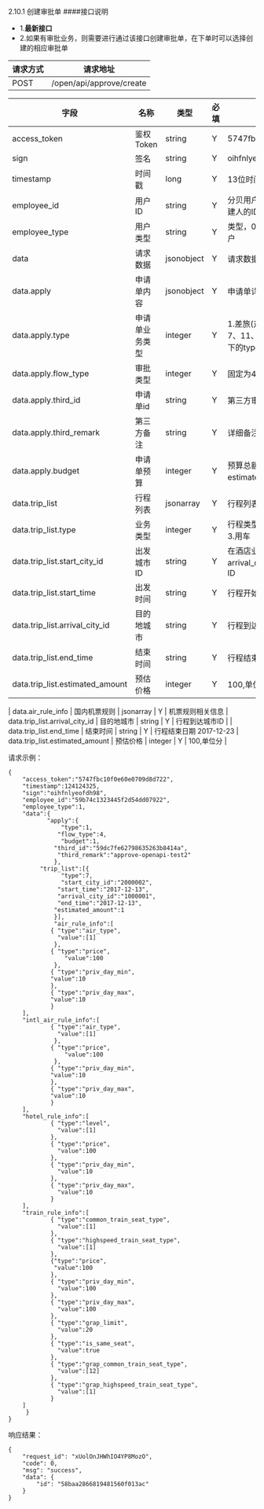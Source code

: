 2.10.1 创建审批单
####接口说明
- 1.**最新接口**
- 2.如果有审批业务，则需要进行通过该接口创建审批单，在下单时可以选择创建的相应审批单


| 请求方式 | 请求地址 |
| --- | --- |
| POST | /open/api/approve/create |

| 字段 | 名称 | 类型 | 必填 | 描述 |
| --- | --- | --- | --- | --- |
| access\_token | 鉴权Token | string | Y | 5747fbc10f0e60e0709d8d722 |
| sign | 签名 | string | Y | oihfnlyeofdh98 |
| timestamp | 时间戳 | long | Y | 13位时间戳  1241243250000 |
| employee\_id | 用户ID | string | Y | 分贝用户id或者第三方用户id,为创建人的ID|
| employee\_type | 用户类型 | string | Y |  类型，0为分贝用户，1为第三方用户 |
| data |  请求数据 | jsonobject | Y |请求数据
| data.apply | 申请单内容 | jsonobject | Y|申请单详细内容
| data.apply.type| 申请单业务类型 | integer | Y | 1.差旅\(对应trip\_list下的type值为7、11、15\) 2.用车\(对应trip\_list下的type值为3\) 3.采购 |
| data.apply.flow\_type | 审批类型 | integer | Y | 固定为4 |
| data.apply.third\_id | 申请单id | string | Y | 第三方审批单id |
| data.apply.third\_remark | 第三方备注 | string | Y |详细备注信息
| data.apply.budget | 申请单预算 | integer | Y | 预算总额\(为trip\_list中estimated\_amount的总和 \) |
| data.trip\_list | 行程列表 | jsonarray | Y | 行程列表 |
| data.trip\_list.type | 业务类型 | integer | Y | 行程类型 7.机票 11.酒店 15.火车 3.用车 |
| data.trip\_list.start\_city\_id | 出发城市ID | string | Y | 在酒店业务中，start_city_id和arrival_city_id都传入目的地城市ID|
| data.trip\_list.start\_time | 出发时间 | string | Y | 行程开始日期 2017-12-13
| data.trip\_list.arrival\_city\_id | 目的地城市 | string | Y | 行程到达城市ID |
| data.trip\_list.end\_time | 结束时间 | string | Y | 行程结束日期 2017-12-23
| data.trip\_list.estimated\_amount | 预估价格 | integer | Y | 100,单位分 |

| data.air_rule_info | 国内机票规则 | jsonarray | Y | 机票规则相关信息
| data.trip\_list.arrival\_city\_id | 目的地城市 | string | Y | 行程到达城市ID |
| data.trip\_list.end\_time | 结束时间 | string | Y | 行程结束日期 2017-12-23
| data.trip\_list.estimated\_amount | 预估价格 | integer | Y | 100,单位分 |





请求示例：

```
{
    "access_token":"5747fbc10f0e60e0709d8d722",
    "timestamp":124124325,
    "sign":"oihfnlyeofdh98",
    "employee_id":"59b74c1323445f2d54dd07922",
    "employee_type":1,
    "data":{            
           "apply":{
               "type":1,
              "flow_type":4, 
               "budget":1,
             "third_id":"59dc7fe62798635263b8414a",
              "third_remark":"approve-openapi-test2"
             },
         "trip_list":[{
               "type":7,  
               "start_city_id":"2000002",        
              "start_time":"2017-12-13",
              "arrival_city_id":"1000001",
              "end_time":"2017-12-13",
             "estimated_amount":1
             }],
             "air_rule_info":[ 
			{ "type":"air_type", 
			  "value":[1] 
		 	 },
		  	{ "type":"price", 
				"value":100 
		 	 },
		  	{ "type":"priv_day_min", 
			"value":10 
		  	},
		 	{ "type":"priv_day_max", 
			"value":10 
		  	}
	],
	"intl_air_rule_info":[ 
			{ "type":"air_type", 
			  "value":[1] 
		 	 },
		  	{ "type":"price", 
				"value":100 
		 	 },
		  	{ "type":"priv_day_min", 
			"value":10 
		  	},
		 	{ "type":"priv_day_max", 
			"value":10 
		  	}
	],
	"hotel_rule_info":[ 
			{ "type":"level", 
			  "value":[1] 
			},
			{ "type":"price", 
			  "value":100 
			},
			{ "type":"priv_day_min", 
			  "value":10 
			},
			{ "type":"priv_day_max", 
			  "value":10 
			}
	],
	"train_rule_info":[ 
    		{ "type":"common_train_seat_type", 
    		  "value":[1] 
    		},
    		{ "type":"highspeed_train_seat_type", 
    		  "value":[1] 
    		},
    		{"type":"price", 
    		 "value":100
    		},
    		{ "type":"priv_day_min", 
    		  "value":100
    		},
    		{ "type":"priv_day_max", 
    		  "value":100
    		},
    		{ "type":"grap_limit", 
    		  "value":20
    		},
    		{ "type":"is_same_seat", 
    		  "value":true
    		},
    		{ "type":"grap_common_train_seat_type", 
    		  "value":[12] 
    		},
    		{ "type":"grap_highspeed_train_seat_type", 
    		  "value":[1] 
    		}
	] 
     }
}
```

响应结果：

```
{
    "request_id": "xUolOnJHWhIO4YP8MozO",
    "code": 0,
    "msg": "success",
    "data": {
        "id": "58baa2866819481560f013ac"
    }
}
```



